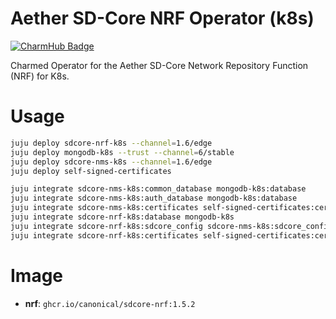 # Aether SD-Core NRF Operator (k8s)
[![CharmHub Badge](https://charmhub.io/sdcore-nrf-k8s/badge.svg)](https://charmhub.io/sdcore-nrf-k8s)

Charmed Operator for the Aether SD-Core Network Repository Function (NRF) for K8s.

# Usage

```bash
juju deploy sdcore-nrf-k8s --channel=1.6/edge
juju deploy mongodb-k8s --trust --channel=6/stable
juju deploy sdcore-nms-k8s --channel=1.6/edge
juju deploy self-signed-certificates

juju integrate sdcore-nms-k8s:common_database mongodb-k8s:database
juju integrate sdcore-nms-k8s:auth_database mongodb-k8s:database
juju integrate sdcore-nms-k8s:certificates self-signed-certificates:certificates
juju integrate sdcore-nrf-k8s:database mongodb-k8s
juju integrate sdcore-nrf-k8s:sdcore_config sdcore-nms-k8s:sdcore_config
juju integrate sdcore-nrf-k8s:certificates self-signed-certificates:certificates
```

# Image

- **nrf**: `ghcr.io/canonical/sdcore-nrf:1.5.2`

